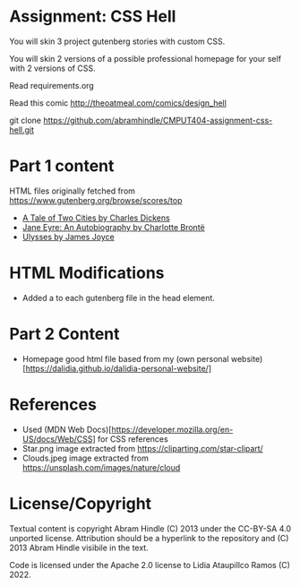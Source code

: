 Assignment: CSS Hell
====================

You will skin 3 project gutenberg stories with custom CSS.

You will skin 2 versions of a possible professional homepage for your
self with 2 versions of CSS.

Read requirements.org

Read this comic http://theoatmeal.com/comics/design_hell

git clone https://github.com/abramhindle/CMPUT404-assignment-css-hell.git

Part 1 content 
================
HTML files originally fetched from https://www.gutenberg.org/browse/scores/top
- [A Tale of Two Cities by Charles Dickens](https://www.gutenberg.org/files/98/98-h/98-h.htm)
- [Jane Eyre: An Autobiography by Charlotte Brontë](https://www.gutenberg.org/files/1260/1260-h/1260-h.htm)
- [Ulysses by James Joyce](https://www.gutenberg.org/files/4300/4300-h/4300-h.htm)

HTML Modifications
================
- Added a <link rel="stylesheet" href="styles.css"> to each gutenberg file in the head element.

Part 2 Content
================
- Homepage good html file based from my (own personal website)[https://dalidia.github.io/dalidia-personal-website/]

References
================
- Used (MDN Web Docs)[https://developer.mozilla.org/en-US/docs/Web/CSS] for CSS references
- Star.png image extracted from https://cliparting.com/star-clipart/ 
- Clouds.jpeg image extracted from https://unsplash.com/images/nature/cloud

License/Copyright
=================

Textual content is copyright Abram Hindle (C) 2013 under the CC-BY-SA
4.0 unported license. Attribution should be a hyperlink to the
repository and (C) 2013 Abram Hindle visibile in the text.

Code is licensed under the Apache 2.0 license to Lidia Ataupillco Ramos (C) 2022.


